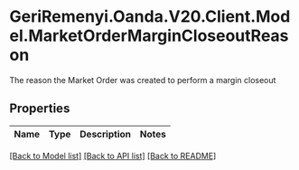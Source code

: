 # GeriRemenyi.Oanda.V20.Client.Model.MarketOrderMarginCloseoutReason
The reason the Market Order was created to perform a margin closeout
## Properties

Name | Type | Description | Notes
------------ | ------------- | ------------- | -------------

[[Back to Model list]](../README.md#documentation-for-models) [[Back to API list]](../README.md#documentation-for-api-endpoints) [[Back to README]](../README.md)


